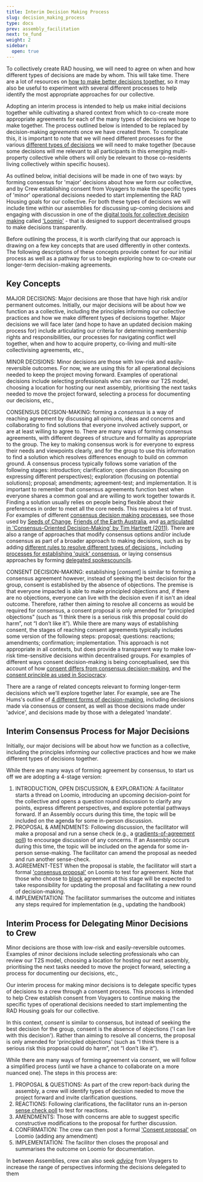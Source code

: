 ```yaml
---
title: Interim Decision Making Process
slug: decision_making_process
type: docs
prev: assembly_facilitation
next: te_fund
weight: 2
sidebar:
  open: true
---
```


To collectively create RAD housing, we will need to agree on when and how different types of decisions are made by whom. This will take time. There are a lot of resources on [how to make better decisions together](https://commonslibrary.org/how-to-make-better-decisions-together/), so it may also be useful to experiment with several different processes to help identify the most appropriate approaches for our collective. 

Adopting an interim process is intended to help us make initial decisions together while cultivating a shared context from which to co-create more appropriate agreements for each of the many types of decisions we hope to make together. The process outlined below is intended to be replaced by decision-making *agreements* once we have created them. To complicate this, it is important to note that we will need different processes for the various [different types of decisions](/t2s-model/governance_practices/) we will need to make together (because some decisions will me relevant to all participants in this emerging multi-property collective while others will only be relevant to those co-residents living collectively within specific houses).  

As outlined below, initial decisions will be made in one of two ways: by forming consensus for 'major' decisions about how we form our collective, and by Crew establishing consent from Voyagers to  make the specific types of 'minor' operational decisions needed to start implementing the RAD Housing goals for our collective. For both these types of decisions we will include time within our assemblies for discussing up-coming decisions and engaging with discussion in one of the [digital tools for collective decision making](https://commonslibrary.org/enhancing-collective-decision-making-with-technology/) called ['Loomio'](handbook/content/handbook/Guides/Loomio_intro.md) - that is designed to support decentralised groups to make decisions transparently.

Before outlining the process, it is worth clarifying that our approach is drawing on a few key concepts that are used differently in other contexts. The following descriptions of these concepts provide context for our initial process as well as a pathway for us to begin exploring how to co-create our longer-term decision-making agreements.

## Key Concepts

MAJOR DECISIONS: Major decisions are those that have high risk and/or permanent outcomes. Initially, our major decisions will be about how we function as a collective, including the principles informing our collective practices and how we make different types of decisions together. Major decisions we will face later (and hope to have an updated decision making process for) include articulating our criteria for determining membership rights and responsibilities, our processes for navigating conflict well together, when and how to acquire property, co-living and multi-site collectivising agreements, etc.,

MINOR DECISIONS: Minor decisions are those with low-risk and easily-reversible outcomes. For now, we are using this for all operational decisions needed to keep the project moving forward. Examples of operational decisions include selecting professionals who can review our T2S model, choosing a location for hosting our next assembly, prioritising the next tasks needed to move the project forward, selecting a process for documenting our decisions, etc.,

CONSENSUS DECISION-MAKING: forming a *consensus* is a way of reaching agreement by discussing all opinions, ideas and concerns and collaborating to find solutions that everyone involved actively support, or are at least willing to agree to. There are many ways of forming consensus agreements, with different degrees of structure and formality as appropriate to the group. The key to making consensus work is for everyone to express their needs and viewpoints clearly, and for the group to use this information to find a solution which resolves differences enough to build on common ground. A consensus process typically follows some variation of the following stages: introduction; clarification; open discussion (focusing on expressing different perspectives); exploration (focusing on potential solutions); proposal; amendments; agreement-test; and implementation. It is important to remember that consensus agreements function best when everyone shares a common goal and are willing to work together towards it. Finding a solution usually relies on people being flexible about their preferences in order to meet all the core needs. This requires a lot of trust. For examples of different [consensus decision making processes](https://commonslibrary.org/consensus-decision-making/), see those used by [Seeds of Change](https://www.seedsforchange.org.uk/consensus#flowchart), [Friends of the Earth Australia](https://www.foe.org.au/consensus_decision_making), and [as articulated in 'Consensus-Oriented Decision-Making' by Tim Hartnett (2011)](https://www.consensusdecisionmaking.org/). There are also a range of approaches that modify consensus options and/or include consensus as part of a broader approach to making decisions, such as by adding [different rules to resolve different types of decisions ](https://cultivate.coop/wiki/Consensus_decision_making), including [processes for establishing 'quick' consensus](https://www.seedsforchange.org.uk/quickconsensus), or laying consensus approaches by forming [delegated spokescouncils](https://seedsforchange.org.uk/spokescouncil).    

CONSENT DECISION-MAKING: establishing [*consent*] is similar to forming a consensus agreement however, instead of seeking the best decision for the group, consent is established by the absence of objections. The premise is that everyone impacted is able to make principled objections and, if there are no objections, everyone can live with the decision even if it isn't an ideal outcome. Therefore, rather then aiming to resolve all concerns as would be required for consensus, a consent proposal is only amended for “principled objections” (such as “I think there is a serious risk this proposal could do harm”, not “I don’t like it”). While there are many ways of establishing consent, the stages of reaching consent agreements typically includes some version of the following steps:  proposal; questions: reactions; amendments; confirmation; implementation. This approach is not appropriate in all contexts, but does provide a transparent way to make low-risk time-sensitive decisions within decentralised groups. For examples of different ways consent decision-making is being conceptualised, see this account of how [consent differs from consensus decision-making](https://circleforward.us/what-is-the-difference-between-consent-and-consensus/), and the [consent principle as used in Sociocracy](https://www.sociocracyforall.org/consent-decision-making/).

There are a range of related concepts relevant to forming longer-term decisions which we'll explore together later. For example, see are The Hums's outline of [4 different forms of decision-making](https://www.thehum.org/post/decision-making-methods-for-decentralised-teams), including decisions made via consensus or consent, as well as those decisions made under 'advice', and decisions made by those with a delegated 'mandate'.

## Interim Consensus Process for Major Decisions
Initially, our major decisions will be about how we function as a collective, including the principles informing our collective practices and how we make different types of decisions together.

While there are many ways of forming agreement by consensus, to start us off we are adopting a 4-stage version:

1. INTRODUCTION, OPEN DISCUSSION, & EXPLORATION:
A facilitator starts a thread on Loomio, introducing an upcoming decision-point for the collective and opens a question round discussion to clarify any points, express different perspectives, and explore potential pathways forward. If an Assembly occurs during this time, the topic will be included on the agenda for some in-person discussion.
2. PROPOSAL & AMENDMENTS:
Following discussion, the facilitator will make a proposal and run a sense check (e.g., a [gradients-of-agreement poll](https://help.loomio.com/en/user_manual/polls/proposals/index.html#gradients-of-agreement)) to encourage discussion of any concerns. If an Assembly occurs during this time, the topic will be included on the agenda for some in-person sense-making. The facilitator can amend the proposal as needed and run another sense-check.
3. AGREEMENT-TEST
When the proposal is stable, the facilitator will start a formal ['consensus proposal'](https://help.loomio.com/en/user_manual/polls/proposals/index.html#consensus-proposal) on Loomio to test for agreement. Note that those who choose to [block](https://www.seedsforchange.org.uk/consensus#block) agreement at this stage will be expected to take responsibility for updating the proposal and facilitating a new round of decision-making.
4. IMPLEMENTATION:
The facilitator summarises the outcome and initiates any steps required for implementation (e.g., updating the handbook)


## Interim Process for Delegating Minor Decisions to Crew 
Minor decisions are those with low-risk and easily-reversible outcomes. Examples of minor decisions include selecting professionals who can review our T2S model, choosing a location for hosting our next assembly, prioritising the next tasks needed to move the project forward, selecting a process for documenting our decisions, etc.,

Our interim process for making minor decisions is to delegate specific types of decisions to a crew through a consent process. This process is intended to help Crew establish consent from Voyagers to continue making the specific types of operational decisions needed to start implementing the RAD Housing goals for our collective.

In this context, *consent* is similar to consensus, but instead of seeking the best decision for the group, consent is the absence of objections ('I can live with this decision'). Rather than aiming to resolve all concerns, the proposal is only amended for 'principled objections' (such as “I think there is a serious risk this proposal could do harm”, not “I don’t like it”).

While there are many ways of forming agreement via consent, we will follow a simplified process (until we have a chance to collaborate on a more nuanced one). The steps in this process are:

1. PROPOSAL & QUESTIONS: As part of the crew report-back during the assembly, a crew will identify types of decision needed to move the project forward and invite clarification questions.
2. REACTIONS: Following clarifications, the facilitator runs an in-person [sense check poll](https://help.loomio.com/en/user_manual/polls/proposals/index.html#sense-check) to test for reactions.
3. AMENDMENTS: Those with concerns are able to suggest specific constructive modifications to the proposal for further discussion.
4. CONFIRMATION: The crew can then post a formal ['Consent proposal'](https://help.loomio.com/en/user_manual/polls/proposals/index.html#consent-proposal) on Loomio (adding any amendment)
5. IMPLEMENTATION: The facilitor then closes the proposal and summarises the outcome on Loomio for documentation.

In between Assemblies, crew can also seek [*advice*](https://help.loomio.com/en/guides/advice_process/index.html) from Voyagers to increase the range of perspectives informing the decisions delegated to them



